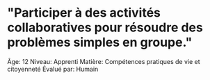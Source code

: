# "Participer à des activités collaboratives pour résoudre des problèmes simples en groupe."

Âge: 12
Niveau: Apprenti
Matière: Compétences pratiques de vie et citoyenneté
Évalué par: Humain